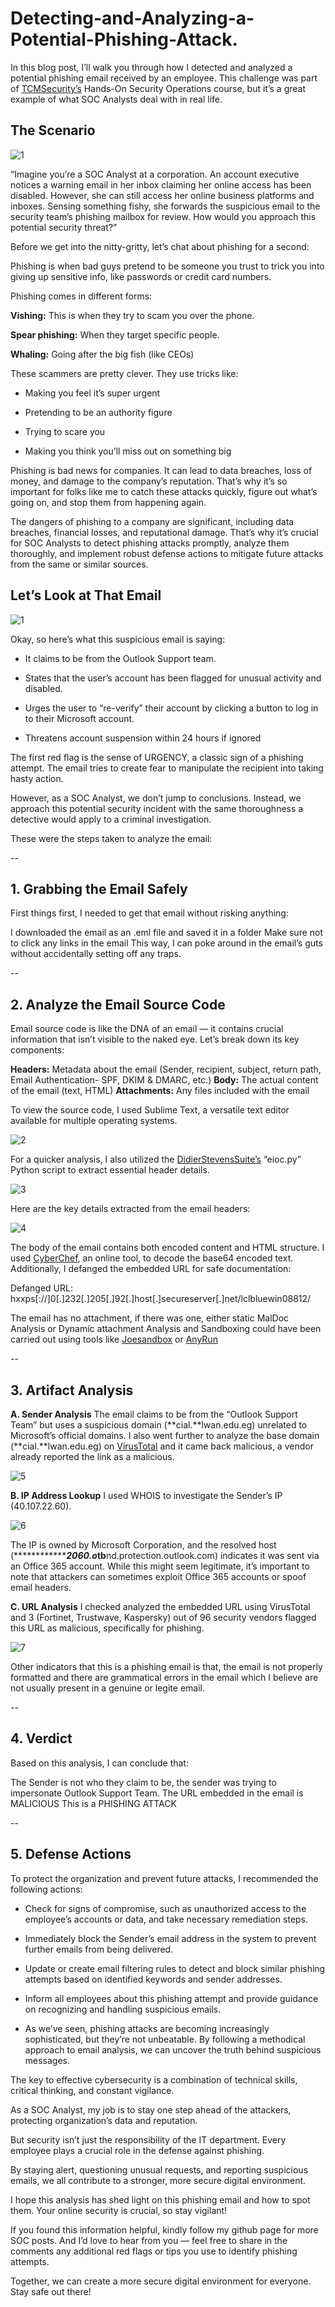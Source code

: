 # Detecting-and-Analyzing-a-Potential-Phishing-Attack.


In this blog post, I’ll walk you through how I detected and analyzed a potential phishing email received by an employee. This challenge was part of [TCMSecurity’s](https://academy.tcm-sec.com/) Hands-On Security Operations course, but it’s a great example of what SOC Analysts deal with in real life.


## The Scenario


![1](https://imgur.com/p7HyPZg.png)


“Imagine you’re a SOC Analyst at a corporation. An account executive notices a warning email in her inbox claiming her online access has been disabled. However, she can still access her online business platforms and inboxes. Sensing something fishy, she forwards the suspicious email to the security team’s phishing mailbox for review. How would you approach this potential security threat?”

Before we get into the nitty-gritty, let’s chat about phishing for a second:

Phishing is when bad guys pretend to be someone you trust to trick you into giving up sensitive info, like passwords or credit card numbers.

Phishing comes in different forms:

**Vishing:** This is when they try to scam you over the phone.

**Spear phishing:** When they target specific people.

**Whaling:** Going after the big fish (like CEOs)

These scammers are pretty clever. They use tricks like:

- Making you feel it’s super urgent
  
- Pretending to be an authority figure
  
- Trying to scare you
  
- Making you think you’ll miss out on something big
  
Phishing is bad news for companies. It can lead to data breaches, loss of money, and damage to the company’s reputation. That’s why it’s so important for folks like me to catch these attacks quickly, figure out what’s going on, and stop them from happening again.

The dangers of phishing to a company are significant, including data breaches, financial losses, and reputational damage. That’s why it’s crucial for SOC Analysts to detect phishing attacks promptly, analyze them thoroughly, and implement robust defense actions to mitigate future attacks from the same or similar sources.

## Let’s Look at That Email

![1](https://imgur.com/p7HyPZg.png)

Okay, so here’s what this suspicious email is saying:

- It claims to be from the Outlook Support team.
  
- States that the user’s account has been flagged for unusual activity and disabled.

- Urges the user to “re-verify” their account by clicking a button to log in to their Microsoft account.
  
- Threatens account suspension within 24 hours if ignored
  
The first red flag is the sense of URGENCY, a classic sign of a phishing attempt. The email tries to create fear to manipulate the recipient into taking hasty action.

However, as a SOC Analyst, we don’t jump to conclusions. Instead, we approach this potential security incident with the same thoroughness a detective would apply to a criminal investigation.

These were the steps taken to analyze the email:

--
## 1. Grabbing the Email Safely
First things first, I needed to get that email without risking anything:

I downloaded the email as an .eml file and saved it in a folder
Make sure not to click any links in the email
This way, I can poke around in the email’s guts without accidentally setting off any traps.

--
## 2. Analyze the Email Source Code
   
Email source code is like the DNA of an email — it contains crucial information that isn’t visible to the naked eye. Let’s break down its key components:

**Headers:** Metadata about the email (Sender, recipient, subject, return path, Email Authentication- SPF, DKIM & DMARC, etc.)
**Body:** The actual content of the email (text, HTML)
**Attachments:** Any files included with the email

To view the source code, I used Sublime Text, a versatile text editor available for multiple operating systems.

![2](https://imgur.com/RwiW9cl.png)

For a quicker analysis, I also utilized the [DidierStevensSuite’s](https://github.com/DidierStevens/DidierStevensSuite) “eioc.py” Python script to extract essential header details.

![3](https://imgur.com/rd6nkyY.png)

Here are the key details extracted from the email headers:

![4](https://imgur.com/RqIHXQH.png)

The body of the email contains both encoded content and HTML structure. I used [CyberChef](https://gchq.github.io/CyberChef/), an online tool, to decode the base64 encoded text. Additionally, I defanged the embedded URL for safe documentation:

Defanged URL: hxxps[://]0[.]232[.]205[.]92[.]host[.]secureserver[.]net/lclbluewin08812/

The email has no attachment, if there was one, either static MalDoc Analysis or Dynamic attachment Analysis and Sandboxing could have been carried out using tools like [Joesandbox](https://www.joesandbox.com/#windows) or [AnyRun](https://app.any.run/)

--
## 3. Artifact Analysis
**A. Sender Analysis**
The email claims to be from the “Outlook Support Team” but uses a suspicious domain (**cial.**lwan.edu.eg) unrelated to Microsoft’s official domains. I also went further to analyze the base domain (**cial.**lwan.edu.eg) on [VirusTotal](https://www.virustotal.com/gui/url/c414cf3f5647cfea3f9b69ecb5d7c9f7008361368eaf2920b8b92c8e1e52dd90) and it came back malicious, a vendor already reported the link as a malicious.

![5](https://imgur.com/TLc14wf.png)





**B. IP Address Lookup**
I used WHOIS to investigate the Sender’s IP (40.107.22.60).

![6](https://imgur.com/9eGTcPv.png)

The IP is owned by Microsoft Corporation, and the resolved host (***************2060.o*tb**nd.protection.outlook.com) indicates it was sent via an Office 365 account. While this might seem legitimate, it’s important to note that attackers can sometimes exploit Office 365 accounts or spoof email headers.





**C. URL Analysis**
I checked analyzed the embedded URL using VirusTotal and 3 (Fortinet, Trustwave, Kaspersky) out of 96 security vendors flagged this URL as malicious, specifically for phishing.

![7](https://imgur.com/l2AvEB7.png)

Other indicators that this is a phishing email is that, the email is not properly formatted and there are grammatical errors in the email which I believe are not usually present in a genuine or legite email.

--
## 4. Verdict
Based on this analysis, I can conclude that:

The Sender is not who they claim to be, the sender was trying to impersonate Outlook Support Team.
The URL embedded in the email is MALICIOUS
This is a PHISHING ATTACK

--
## 5. Defense Actions
To protect the organization and prevent future attacks, I recommended the following actions:

- Check for signs of compromise, such as unauthorized access to the employee’s accounts or data, and take necessary remediation steps.
  
- Immediately block the Sender’s email address in the system to prevent further emails from being delivered.
  
- Update or create email filtering rules to detect and block similar phishing attempts based on identified keywords and sender addresses.
  
- Inform all employees about this phishing attempt and provide guidance on recognizing and handling suspicious emails.
  
- As we’ve seen, phishing attacks are becoming increasingly sophisticated, but they’re not unbeatable. By following a methodical approach to email analysis, we can uncover the truth behind suspicious messages.

The key to effective cybersecurity is a combination of technical skills, critical thinking, and constant vigilance.

As a SOC Analyst, my job is to stay one step ahead of the attackers, protecting organization’s data and reputation.

But security isn’t just the responsibility of the IT department. Every employee plays a crucial role in the defense against phishing.

By staying alert, questioning unusual requests, and reporting suspicious emails, we all contribute to a stronger, more secure digital environment.

I hope this analysis has shed light on this phishing email and how to spot them. Your online security is crucial, so stay vigilant!

If you found this information helpful, kindly follow my github page for more SOC posts. And I’d love to hear from you — feel free to share in the comments any additional red flags or tips you use to identify phishing attempts.

Together, we can create a more secure digital environment for everyone. Stay safe out there!



